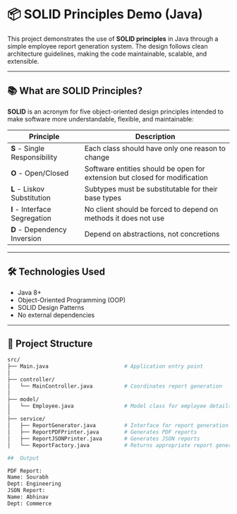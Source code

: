 
# 📦 SOLID Principles Demo (Java)

This project demonstrates the use of **SOLID principles** in Java through a simple employee report generation system. The design follows clean architecture guidelines, making the code maintainable, scalable, and extensible.

---

## 📚 What are SOLID Principles?

**SOLID** is an acronym for five object-oriented design principles intended to make software more understandable, flexible, and maintainable:

| Principle | Description |
|----------|-------------|
| **S** - Single Responsibility | Each class should have only one reason to change |
| **O** - Open/Closed | Software entities should be open for extension but closed for modification |
| **L** - Liskov Substitution | Subtypes must be substitutable for their base types |
| **I** - Interface Segregation | No client should be forced to depend on methods it does not use |
| **D** - Dependency Inversion | Depend on abstractions, not concretions |

---

## 🛠️ Technologies Used

- Java 8+
- Object-Oriented Programming (OOP)
- SOLID Design Patterns
- No external dependencies

---

## 🧰 Project Structure

```bash
src/
├── Main.java                        # Application entry point
│
├── controller/
│   └── MainController.java          # Coordinates report generation
│
├── model/
│   └── Employee.java                # Model class for employee details
│
├── service/
│   ├── ReportGenerator.java         # Interface for report generation
│   ├── ReportPDFPrinter.java        # Generates PDF reports
│   ├── ReportJSONPrinter.java       # Generates JSON reports
│   └── ReportFactory.java           # Returns appropriate report generator

##  Output

PDF Report:
Name: Sourabh
Dept: Engineering
JSON Report:
Name: Abhinav
Dept: Commerce

